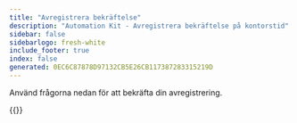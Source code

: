 ```yaml
---
title: "Avregistrera bekräftelse"
description: "Automation Kit - Avregistrera bekräftelse på kontorstid"
sidebar: false
sidebarlogo: fresh-white
include_footer: true
index: false
generated: 0EC6C87878D97132CB5E26CB117387283315219D
---
```


Använd frågorna nedan för att bekräfta din avregistrering.

{{<questions name="/content/sv/office-hours/unregister-confirm.json" completed="Tack för att du slutförde avregistreringsbekräftelsen" shownavigationbuttons="false" locale="sv">}}
